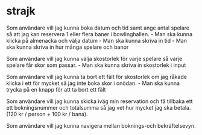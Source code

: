 # strajk

Som användare vill jag kunna boka datum och tid samt ange antal spelare så att jag kan reservera 1 eller flera baner i bowlinghallen.
    - Man ska kunna klicka på almenacka och välja datum
    - Man ska kunna skriva in tid
    - Man ska kunna skriva in hur många spelare och banor

Som användare vill jag kunna välja skostorlek för varje spelare så varje spelare får skor som passar.
    - Man ska kunna skriva in skostorlek i input

Som användare vill jag kunna ta bort ett fält för skostorlek om jag råkade klicka i ett för mycket så jag inte boka skor i onödan.
    - Man ska kunna trycka på en knapp för att ta bort ett fält

Som användare vill jag kunna skicka iväg min reservation och få tillbaka ett ett bokningsnummer och totalsumma så jag vet hur mycket jag ska betala. (120 kr / person + 100 kr / bana).

Som användare vill jag kunna navigera mellan boknings-och bekräftelsevyn.